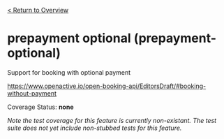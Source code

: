 [< Return to Overview](../../README.md)
# prepayment optional (prepayment-optional)

Support for booking with optional payment


https://www.openactive.io/open-booking-api/EditorsDraft/#booking-without-payment

Coverage Status: **none**


*Note the test coverage for this feature is currently non-existant. The test suite does not yet include non-stubbed tests for this feature.*



